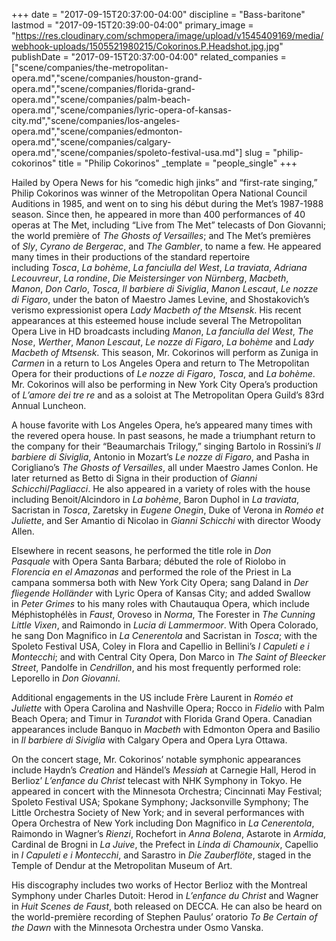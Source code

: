 +++
date = "2017-09-15T20:37:00-04:00"
discipline = "Bass-baritone"
lastmod = "2017-09-15T20:39:00-04:00"
primary_image = "https://res.cloudinary.com/schmopera/image/upload/v1545409169/media/webhook-uploads/1505521980215/Cokorinos.P.Headshot.jpg.jpg"
publishDate = "2017-09-15T20:37:00-04:00"
related_companies = ["scene/companies/the-metropolitan-opera.md","scene/companies/houston-grand-opera.md","scene/companies/florida-grand-opera.md","scene/companies/palm-beach-opera.md","scene/companies/lyric-opera-of-kansas-city.md","scene/companies/los-angeles-opera.md","scene/companies/edmonton-opera.md","scene/companies/calgary-opera.md","scene/companies/spoleto-festival-usa.md"]
slug = "philip-cokorinos"
title = "Philip Cokorinos"
_template = "people_single"
+++

Hailed by Opera News for his “comedic high jinks” and “first-rate singing,” Philip Cokorinos was winner of the Metropolitan Opera National Council Auditions in 1985, and went on to sing his début during the Met’s 1987-1988 season. Since then, he appeared in more than 400 performances of 40 operas at The Met, including “Live from The Met” telecasts of Don Giovanni; the world première of *The Ghosts of Versailles*; and The Met’s premières of *Sly*, *Cyrano de Bergerac*, and *The Gambler*, to name a few. He appeared many times in their productions of the standard repertoire including *Tosca*, *La bohème*, *La fanciulla del West*, *La traviata*, *Adriana Lecouvreur*, *La rondine*, *Die Meistersinger von Nürnberg*, *Macbeth*, *Manon*, *Don Carlo*, *Tosca*, *Il barbiere di Siviglia*, *Manon Lescaut*, *Le nozze di Figaro*, under the baton of Maestro James Levine, and Shostakovich’s verismo expressionist opera *Lady Macbeth of the Mtsensk*. His recent appearances at this esteemed house include several The Metropolitan Opera Live in HD broadcasts including *Manon*, *La fanciulla del West*, *The Nose*, *Werther*, *Manon Lescaut*, *Le nozze di Figaro*, *La bohème* and *Lady Macbeth of Mtsensk*. This season, Mr. Cokorinos will perform as Zuniga in *Carmen* in a return to Los Angeles Opera and return to The Metropolitan Opera for their productions of *Le nozze di Figaro*, *Tosca*, and *La bohème*. Mr. Cokorinos will also be performing in New York City Opera’s production of *L’amore dei tre re* and as a soloist at The Metropolitan Opera Guild’s 83rd Annual Luncheon. 

A house favorite with Los Angeles Opera, he’s appeared many times with the revered opera house. In past seasons, he made a triumphant return to the company for their “Beaumarchais Trilogy,” singing Bartolo in Rossini’s *Il barbiere di Siviglia*, Antonio in Mozart’s *Le nozze di Figaro*, and Pasha in Corigliano’s *The Ghosts of Versailles*, all under Maestro James Conlon. He later returned as Betto di Signa in their production of *Gianni Schicchi*/*Pagliacci*. He also appeared in a variety of roles with the house including Benoit/Alcindoro in *La bohème*, Baron Duphol in *La traviata*, Sacristan in *Tosca*, Zaretsky in *Eugene Onegin*, Duke of Verona in *Roméo et Juliette*, and Ser Amantio di Nicolao in *Gianni Schicchi* with director Woody Allen.

Elsewhere in recent seasons, he performed the title role in *Don Pasquale* with Opera Santa Barbara; débuted the role of Riolobo in *Florencia en el Amazonas* and performed the role of the Priest in La campana sommersa both with New York City Opera; sang Daland in *Der fliegende Holländer* with Lyric Opera of Kansas City; and added Swallow in *Peter Grimes* to his many roles with Chautauqua Opera, which include Méphistophélès in *Faust*, Oroveso in *Norma*, The Forester in *The Cunning Little Vixen*, and Raimondo in *Lucia di Lammermoor*. With Opera Colorado, he sang Don Magnifico in *La Cenerentola* and Sacristan in *Tosca*; with the Spoleto Festival USA, Coley in Flora and Capellio in Bellini’s *I Capuleti e i Montecchi*; and with Central City Opera, Don Marco in *The Saint of Bleecker Street*, Pandolfe in *Cendrillon*, and his most frequently performed role: Leporello in *Don Giovanni*.

Additional engagements in the US include Frère Laurent in *Roméo et Juliette* with Opera Carolina and Nashville Opera; Rocco in *Fidelio* with Palm Beach Opera; and Timur in *Turandot* with Florida Grand Opera. Canadian appearances include Banquo in *Macbeth* with Edmonton Opera and Basilio in *Il barbiere di Siviglia* with Calgary Opera and Opera Lyra Ottawa.

On the concert stage, Mr. Cokorinos’ notable symphonic appearances include Haydn’s *Creation* and Händel’s *Messiah* at Carnegie Hall, Herod in Berlioz’ *L’enfance du Christ* telecast with NHK Symphony in Tokyo. He appeared in concert with the Minnesota Orchestra; Cincinnati May Festival; Spoleto Festival USA; Spokane Symphony; Jacksonville Symphony; The Little Orchestra Society of New York; and in several performances with Opera Orchestra of New York including Don Magnifico in *La Cenerentola*, Raimondo in Wagner’s *Rienzi*, Rochefort in *Anna Bolena*, Astarote in *Armida*, Cardinal de Brogni in *La Juive*, the Prefect in *Linda di Chamounix*, Capellio in *I Capuleti e i Montecchi*, and Sarastro in *Die Zauberflöte*, staged in the Temple of Dendur at the Metropolitan Museum of Art.

His discography includes two works of Hector Berlioz with the Montreal Symphony under Charles Dutoit: Herod in *L’enfance du Christ* and Wagner in *Huit Scenes de Faust*, both released on DECCA. He can also be heard on the world-première recording of Stephen Paulus’ oratorio *To Be Certain of the Dawn* with the Minnesota Orchestra under Osmo Vanska. 
